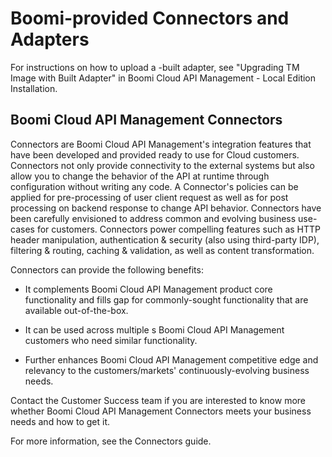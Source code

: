 ﻿---
sidebar_position: 2
---

# Boomi-provided Connectors and Adapters

<head>
  <meta name="guidename" content="API Management"/>
  <meta name="context" content="GUID-1fc9c51f-9e2e-48bd-938a-5f904ca4bbd1"/>
</head>

For instructions on how to upload a -built adapter, see "Upgrading TM Image with Built Adapter" in Boomi Cloud API Management - Local Edition Installation.

## Boomi Cloud API Management Connectors

Connectors are Boomi Cloud API Management's integration features that have been developed and provided ready to use for Cloud customers. Connectors not only provide connectivity to the external systems but also allow you to change the behavior of the API at runtime through configuration without writing any code. A Connector's policies can be applied for pre-processing of user client request as well as for post processing on backend response to change API behavior. Connectors have been carefully envisioned to address common and evolving business use-cases for customers. Connectors power compelling features such as HTTP header manipulation, authentication & security (also using third-party IDP), filtering & routing, caching & validation, as well as content transformation.

Connectors can provide the following benefits: 

- It complements Boomi Cloud API Management product core functionality and fills gap for commonly-sought functionality that are available out-of-the-box.

- It can be used across multiple s Boomi Cloud API Management customers who need similar functionality. 

- Further enhances Boomi Cloud API Management competitive edge and relevancy to the customers/markets' continuously-evolving business needs. 

Contact the Customer Success team if you are interested to know more whether Boomi Cloud API Management Connectors meets your business needs and how to get it. 

For more information, see the Connectors guide. 
